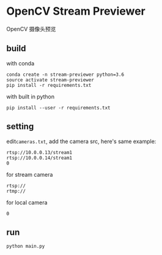 # OpenCV Stream Previewer
OpenCV 摄像头预览

## build
with conda
```shell
conda create -n stream-previewer python=3.6
source activate stream-previewer
pip install -r requirements.txt
```

with built in python
```shell
pip install --user -r requirements.txt
```

## setting

edit`cameras.txt`, add the camera src, here's same example:

```text
rtsp://10.0.0.13/stream1
rtsp://10.0.0.14/stream1
0
```

for stream camera
```text
rtsp://
rtmp://
```

for local camera
```text
0
```


## run

```shell
python main.py
```
